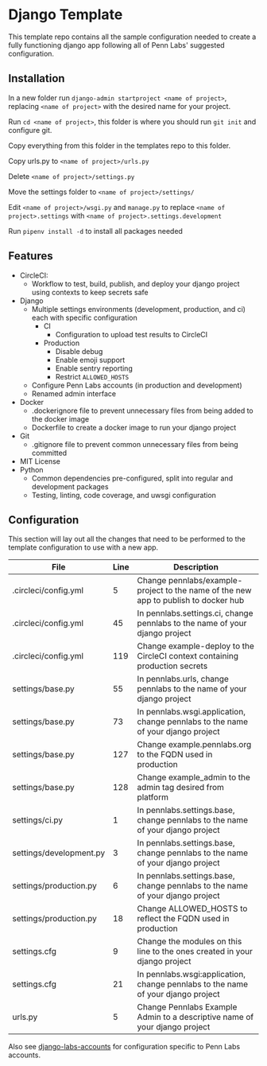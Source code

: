# Django Template

This template repo contains all the sample configuration needed to create a fully functioning django app following all of Penn Labs' suggested configuration.

## Installation

In a new folder run `django-admin startproject <name of project>`, replacing `<name of project>` with the desired name for your project.

Run `cd <name of project>`, this folder is where you should run `git init` and configure git.

Copy everything from this folder in the templates repo to this folder.

Copy urls.py to `<name of project>/urls.py`

Delete `<name of project>/settings.py`

Move the settings folder to `<name of project>/settings/`

Edit `<name of project>/wsgi.py` and `manage.py` to replace `<name of project>.settings` with `<name of project>.settings.development`

Run `pipenv install -d` to install all packages needed

## Features

* CircleCI:
  * Workflow to test, build, publish, and deploy your django project using contexts to keep secrets safe
* Django
  * Multiple settings environments (development, production, and ci) each with specific configuration
    * CI
      * Configuration to upload test results to CircleCI
    * Production
      * Disable debug
      * Enable emoji support
      * Enable sentry reporting
      * Restrict `ALLOWED_HOSTS`
  * Configure Penn Labs accounts (in production and development)
  * Renamed admin interface
* Docker
  * .dockerignore file to prevent unnecessary files from being added to the docker image
  * Dockerfile to create a docker image to run your django project
* Git
  * .gitignore file to prevent common unnecessary files from being committed
* MIT License
* Python
  * Common dependencies pre-configured, split into regular and development packages
  * Testing, linting, code coverage, and uwsgi configuration

## Configuration

This section will lay out all the changes that need to be performed to the template configuration to use with a new app.

| File                    | Line | Description                                                                         |
|-------------------------|------|-------------------------------------------------------------------------------------|
| .circleci/config.yml    | 5    | Change pennlabs/example-project to the name of the new app to publish to docker hub |
| .circleci/config.yml    | 45   | In pennlabs.settings.ci, change pennlabs to the name of your django project         |
| .circleci/config.yml    | 119  | Change example-deploy to the CircleCI context containing production secrets         |
| settings/base.py        | 55   | In pennlabs.urls, change pennlabs to the name of your django project                |
| settings/base.py        | 73   | In pennlabs.wsgi.application, change pennlabs to the name of your django project    |
| settings/base.py        | 127  | Change example.pennlabs.org to the FQDN used in production                          |
| settings/base.py        | 128  | Change example_admin to the admin tag desired from platform                         |
| settings/ci.py          | 1    | In pennlabs.settings.base, change pennlabs to the name of your django project       |
| settings/development.py | 3    | In pennlabs.settings.base, change pennlabs to the name of your django project       |
| settings/production.py  | 6    | In pennlabs.settings.base, change pennlabs to the name of your django project       |
| settings/production.py  | 18   | Change ALLOWED_HOSTS to reflect the FQDN used in production                         |
| settings.cfg            | 9    | Change the modules on this line to the ones created in your django project          |
| settings.cfg            | 21   | In pennlabs.wsgi:application, change pennlabs to the name of your django project    |
| urls.py                 | 5    | Change Pennlabs Example Admin to a descriptive name of your django project          |

Also see [django-labs-accounts](https://github.com/pennlabs/django-labs-accounts) for configuration specific to Penn Labs accounts.
